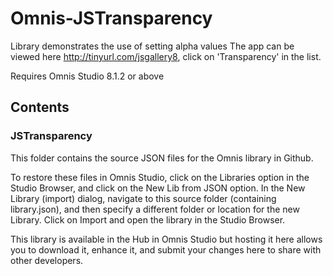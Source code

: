 # Omnis-JSTransparency
Library demonstrates the use of setting alpha values
The app can be viewed here http://tinyurl.com/jsgallery8, click on 'Transparency' in the list.

Requires Omnis Studio 8.1.2 or above

## Contents
### JSTransparency

This folder contains the source JSON files for the Omnis library in Github. 

To restore these files in Omnis Studio, click on the Libraries option in the Studio Browser, and click on the New Lib from JSON option. In the New Library (import) dialog, navigate to this source folder (containing library.json), and then specify a different folder or location for the new Library. Click on Import and open the library in the Studio Browser. 

This library is available in the Hub in Omnis Studio but hosting it here allows you to download it, enhance it, and submit your changes here to share with other developers.
